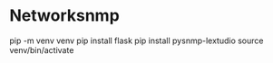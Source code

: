 # Networksnmp


pip -m venv venv
pip install flask 
pip install pysnmp-lextudio
source venv/bin/activate 